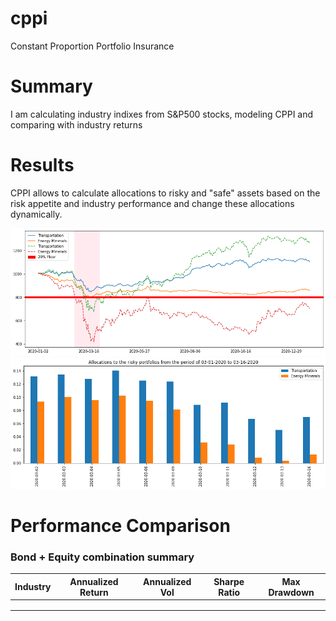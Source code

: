 # cppi
Constant Proportion Portfolio Insurance
# Summary
I am calculating industry indixes from S&P500 stocks, modeling CPPI and comparing with industry returns
# Results
CPPI allows to calculate allocations to risky and "safe" assets based on the risk appetite and industry performance and change these allocations dynamically.

![image info](./riskysafe.png)
<br>
![image info](./riskyalloc.png)

# Performance Comparison
### Bond + Equity combination summary
| Industry | Annualized Return | Annualized Vol | Sharpe Ratio | Max Drawdown |
|---|---|---|---|---|
|   |   |   |   |   |
|   |   |   |   |   |
|   |   |   |   |   |
